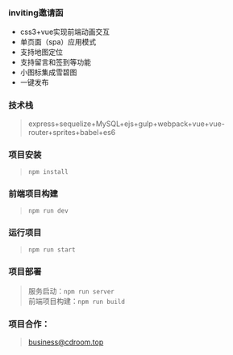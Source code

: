 ### inviting邀请函
- css3+vue实现前端动画交互
- 单页面（spa）应用模式
- 支持地图定位
- 支持留言和签到等功能
- 小图标集成雪碧图
- 一键发布
### 技术栈
> express+sequelize+MySQL+ejs+gulp+webpack+vue+vue-router+sprites+babel+es6
### 项目安装
> `npm install`
### 前端项目构建
> `npm run dev`
### 运行项目
> `npm run start`
### 项目部署
> 服务启动：`npm run server` <br />
> 前端项目构建：`npm run build`
### 项目合作：
> business@cdroom.top
